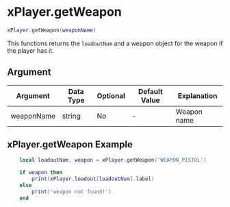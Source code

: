 # xPlayer.getWeapon

```lua
xPlayer.getWeapon(weaponName)
```

This functions returns the `loadoutNum` and a weapon object for the weapon if the player has it.

## Argument

| Argument   | Data Type | Optional | Default Value | Explanation |
|------------|-----------|----------|---------------|-------------|
| weaponName | string    | No       | -             | Weapon name |

## xPlayer.getWeapon Example

```lua
	local loadoutNum, weapon = xPlayer.getWeapon('WEAPON_PISTOL')

	if weapon then
		print(xPlayer.loadout[loadoutNum].label)
	else
		print('weapon not found!')
	end
```
